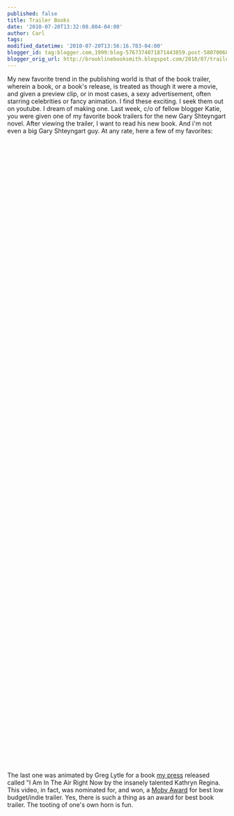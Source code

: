 ```yaml
---
published: false
title: Trailer Books
date: '2010-07-20T13:32:00.004-04:00'
author: Carl
tags: 
modified_datetime: '2010-07-20T13:56:16.783-04:00'
blogger_id: tag:blogger.com,1999:blog-5767374071871443859.post-5807006867146171991
blogger_orig_url: http://brooklinebooksmith.blogspot.com/2010/07/trailer-books.html
---
```


My new favorite trend in the publishing world is that of the book trailer, wherein a book, or a book's release, is treated as though it were a movie, and given a preview clip, or in most cases, a sexy advertisement, often starring celebrities or fancy animation. I find these exciting. I seek them out on youtube. I dream of making one. Last week, c/o of fellow blogger Katie, you were given one of my favorite book trailers for the new Gary Shteyngart novel. After viewing the trailer, I want to read his new book. And i'm not even a big Gary Shteyngart guy. At any rate, here a few of my favorites:<br /><br /><object width="425" height="344"><param name="movie" value="http://www.youtube.com/v/zRLRclXw2wI&amp;hl=en_US&amp;fs=1"></param><param name="allowFullScreen" value="true"></param><param name="allowscriptaccess" value="always"></param><embed src="http://www.youtube.com/v/zRLRclXw2wI&amp;hl=en_US&amp;fs=1" type="application/x-shockwave-flash" allowscriptaccess="always" allowfullscreen="true" width="425" height="344"></embed></object><br /><br /><object width="425" height="344"><param name="movie" value="http://www.youtube.com/v/Es7I63U_7eE&amp;hl=en_US&amp;fs=1"></param><param name="allowFullScreen" value="true"></param><param name="allowscriptaccess" value="always"></param><embed src="http://www.youtube.com/v/Es7I63U_7eE&amp;hl=en_US&amp;fs=1" type="application/x-shockwave-flash" allowscriptaccess="always" allowfullscreen="true" width="425" height="344"></embed></object><br /><br /><object width="425" height="344"><param name="movie" value="http://www.youtube.com/v/-6NXx3z2cAY&amp;hl=en_US&amp;fs=1"></param><param name="allowFullScreen" value="true"></param><param name="allowscriptaccess" value="always"></param><embed src="http://www.youtube.com/v/-6NXx3z2cAY&amp;hl=en_US&amp;fs=1" type="application/x-shockwave-flash" allowscriptaccess="always" allowfullscreen="true" width="425" height="344"></embed></object><br /><br /><object width="425" height="344"><param name="movie" value="http://www.youtube.com/v/ndOMMUrf-pk&amp;hl=en_US&amp;fs=1"></param><param name="allowFullScreen" value="true"></param><param name="allowscriptaccess" value="always"></param><embed src="http://www.youtube.com/v/ndOMMUrf-pk&amp;hl=en_US&amp;fs=1" type="application/x-shockwave-flash" allowscriptaccess="always" allowfullscreen="true" width="425" height="344"></embed></object><br /><br />The last one was animated by Greg Lytle for a book <a href="http://www.greyingghost.com">my press</a> released called "I Am In The Air Right Now by the insanely talented Kathryn Regina. This video, in fact, was nominated for, and won, a <a href="http://2010mobyawards.wordpress.com/">Moby Award</a> for best low budget/indie trailer. Yes, there is such a thing as an award for best book trailer. The tooting of one's own horn is fun.